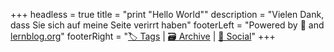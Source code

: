 +++
headless = true
title = "print \"Hello World\""
description = "Vielen Dank, dass Sie sich auf meine Seite verirrt haben"
footerLeft = "Powered by 💛 and [lernblog.org](https://www.lernblog.org)"
footerRight = "[🏷️ Tags](/tags/) | [🗃️ Archive](/posts/) | [📣 Social](https://www.lernblog.org)"
+++
